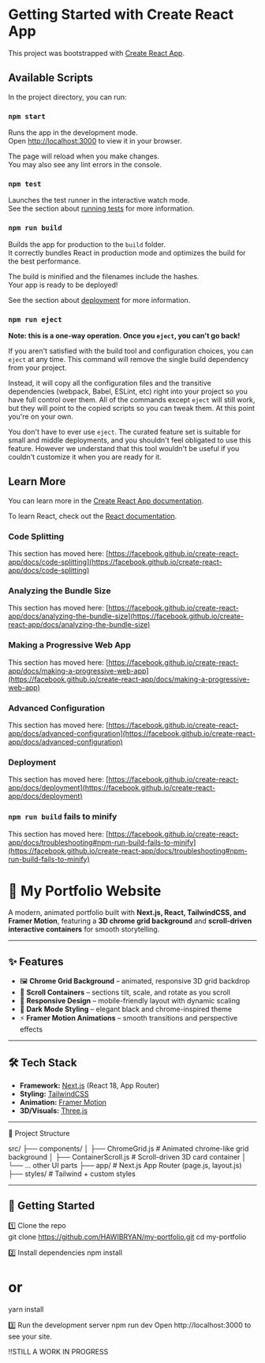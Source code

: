 # Getting Started with Create React App

This project was bootstrapped with [Create React App](https://github.com/facebook/create-react-app).

## Available Scripts

In the project directory, you can run:

### `npm start`

Runs the app in the development mode.\
Open [http://localhost:3000](http://localhost:3000) to view it in your browser.

The page will reload when you make changes.\
You may also see any lint errors in the console.

### `npm test`

Launches the test runner in the interactive watch mode.\
See the section about [running tests](https://facebook.github.io/create-react-app/docs/running-tests) for more information.

### `npm run build`

Builds the app for production to the `build` folder.\
It correctly bundles React in production mode and optimizes the build for the best performance.

The build is minified and the filenames include the hashes.\
Your app is ready to be deployed!

See the section about [deployment](https://facebook.github.io/create-react-app/docs/deployment) for more information.

### `npm run eject`

**Note: this is a one-way operation. Once you `eject`, you can't go back!**

If you aren't satisfied with the build tool and configuration choices, you can `eject` at any time. This command will remove the single build dependency from your project.

Instead, it will copy all the configuration files and the transitive dependencies (webpack, Babel, ESLint, etc) right into your project so you have full control over them. All of the commands except `eject` will still work, but they will point to the copied scripts so you can tweak them. At this point you're on your own.

You don't have to ever use `eject`. The curated feature set is suitable for small and middle deployments, and you shouldn't feel obligated to use this feature. However we understand that this tool wouldn't be useful if you couldn't customize it when you are ready for it.

## Learn More

You can learn more in the [Create React App documentation](https://facebook.github.io/create-react-app/docs/getting-started).

To learn React, check out the [React documentation](https://reactjs.org/).

### Code Splitting

This section has moved here: [https://facebook.github.io/create-react-app/docs/code-splitting](https://facebook.github.io/create-react-app/docs/code-splitting)

### Analyzing the Bundle Size

This section has moved here: [https://facebook.github.io/create-react-app/docs/analyzing-the-bundle-size](https://facebook.github.io/create-react-app/docs/analyzing-the-bundle-size)

### Making a Progressive Web App

This section has moved here: [https://facebook.github.io/create-react-app/docs/making-a-progressive-web-app](https://facebook.github.io/create-react-app/docs/making-a-progressive-web-app)

### Advanced Configuration

This section has moved here: [https://facebook.github.io/create-react-app/docs/advanced-configuration](https://facebook.github.io/create-react-app/docs/advanced-configuration)

### Deployment

This section has moved here: [https://facebook.github.io/create-react-app/docs/deployment](https://facebook.github.io/create-react-app/docs/deployment)

### `npm run build` fails to minify

This section has moved here: [https://facebook.github.io/create-react-app/docs/troubleshooting#npm-run-build-fails-to-minify](https://facebook.github.io/create-react-app/docs/troubleshooting#npm-run-build-fails-to-minify)

# 🚀 My Portfolio Website  

A modern, animated portfolio built with **Next.js, React, TailwindCSS, and Framer Motion**, featuring a **3D chrome grid background** and **scroll-driven interactive containers** for smooth storytelling.  

---

## ✨ Features  
- 🖼️ **Chrome Grid Background** – animated, responsive 3D grid backdrop  
- 🎢 **Scroll Containers** – sections tilt, scale, and rotate as you scroll  
- 📱 **Responsive Design** – mobile-friendly layout with dynamic scaling  
- 🎨 **Dark Mode Styling** – elegant black and chrome-inspired theme  
- ⚡ **Framer Motion Animations** – smooth transitions and perspective effects  

---

## 🛠️ Tech Stack  
- **Framework:** [Next.js](https://nextjs.org/) (React 18, App Router)  
- **Styling:** [TailwindCSS](https://tailwindcss.com/)  
- **Animation:** [Framer Motion](https://www.framer.com/motion/)  
- **3D/Visuals:** [Three.js](https://threejs.org/)  

---

📂 Project Structure

src/
├── components/
│   ├── ChromeGrid.js        # Animated chrome-like grid background
│   ├── ContainerScroll.js   # Scroll-driven 3D card container
│   └── ... other UI parts
├── app/                     # Next.js App Router (page.js, layout.js)
├── styles/                  # Tailwind + custom styles

---

## 🚀 Getting Started  

1️⃣ Clone the repo  
git clone https://github.com/HAWIBRYAN/my-portfolio.git
cd my-portfolio

2️⃣ Install dependencies
npm install
# or
yarn install

3️⃣ Run the development server
npm run dev
Open http://localhost:3000 to see your site.

!!STILL A WORK IN PROGRESS
